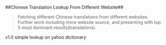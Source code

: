 ##Chinese Translation Lookup From Different Website##
>Fetching different Chinese translations from different websites.
>Further work including more website source, and presenting with
>top 5 most dominant results(translations).

v1.0 simple lookup on yahoo dictionary
